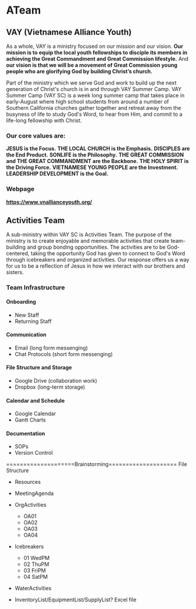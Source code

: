 # ATeam

## VAY (Vietnamese Alliance Youth)

As a whole, VAY is a ministry focused on our mission and our vision.  **Our mission is to equip the local youth fellowships to disciple its members in achieving the Great Commandment and Great Commission lifestyle.**  And **our vision is that we will be a movement of Great Commission young people who are glorifying God by building Christ’s church.**

Part of the ministry which we serve God and work to build up the next generation of Christ's church is in and through VAY Summer Camp.  VAY Summer Camp (VAY SC) is a week long summer camp that takes place in early-August where high school students from around a number of Southern California churches gather together and retreat away from the busyness of life to study God's Word, to hear from Him, and commit to a life-long fellowship with Christ.

### Our core values are:
  **JESUS is the Focus.**
  **THE LOCAL CHURCH is the Emphasis.**
  **DISCIPLES are the End Product.**
  **SONLIFE is the Philosophy.**
  **THE GREAT COMMISSION and THE GREAT COMMANDMENT are the Backbone.**
  **THE HOLY SPIRIT is the Driving Force.**
  **VIETNAMESE YOUNG PEOPLE are the Investment.**
  **LEADERSHIP DEVELOPMENT is the Goal.**
  
### Webpage
  **https://www.vnallianceyouth.org/**

## Activities Team

A sub-ministry within VAY SC is Activities Team.  The purpose of the ministry is to create enjoyable and memorable activities that create team-building and group bonding opportunities.  The activities are to be God-centered, taking the opportunity God has given to connect to God's Word through icebreakers and organized activities.  Our response offers us a way for us to be a reflection of Jesus in how we interact with our brothers and sisters.


### Team Infrastructure
#### Onboarding
  - New Staff
  - Returning Staff
#### Communication
  - Email (long form messenging)
  - Chat Protocols (short form messenging)
#### File Structure and Storage
  - Google Drive (collaboration work)
  - Dropbox (long-term storage)
#### Calendar and Schedule
  - Google Calendar
  - Gantt Charts
#### Documentation
  - SOPs
  - Version Control


====================Brainstorming====================
File Structure
- Resources
- MeetingAgenda
- OrgActivities
  - OA01
  - OA02
  - OA03
  - OA04
- Icebreakers
  - 01 WedPM
  - 02 ThuPM
  - 03 FriPM
  - 04 SatPM
- WaterActivities

- InventoryList/EquipmentList/SupplyList? Excel file
